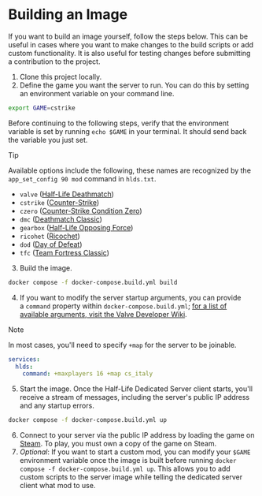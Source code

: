 # Building an Image

If you want to build an image yourself, follow the steps below. This can be useful in cases where you want to make changes to the build scripts or add custom functionality. It is also useful for testing changes before submitting a contribution to the project.

1. Clone this project locally.
2. Define the game you want the server to run. You can do this by setting an environment variable on your command line.

```bash
export GAME=cstrike
```

Before continuing to the following steps, verify that the environment variable is set by running `echo $GAME` in your terminal. It should send back the variable you just set.

> [!TIP]
> Available options include the following, these names are recognized by the `app_set_config 90 mod` command in `hlds.txt`.
>
> - `valve` ([Half-Life Deathmatch](https://store.steampowered.com/app/70/HalfLife/))
> - `cstrike` ([Counter-Strike](https://store.steampowered.com/app/10/CounterStrike/))
> - `czero` ([Counter-Strike Condition Zero](https://store.steampowered.com/app/80/CounterStrike_Condition_Zero/))
> - `dmc` ([Deathmatch Classic](https://store.steampowered.com/app/40/Deathmatch_Classic/))
> - `gearbox` ([Half-Life Opposing Force](https://store.steampowered.com/app/50/HalfLife_Opposing_Force/))
> - `ricohet` ([Ricochet](https://store.steampowered.com/app/60/Ricochet/))
> - `dod` ([Day of Defeat](https://store.steampowered.com/app/30/Day_of_Defeat/))
> - `tfc` ([Team Fortress Classic](https://store.steampowered.com/app/20/Team_Fortress_Classic/))

3. Build the image.

```sh
docker compose -f docker-compose.build.yml build
```

4. If you want to modify the server startup arguments, you can provide a `command` property within `docker-compose.build.yml`; [for a list of available arguments, visit the Valve Developer Wiki](https://developer.valvesoftware.com/wiki/Half-Life_Dedicated_Server).

> [!NOTE]  
> In most cases, you'll need to specify `+map` for the server to be joinable.

```yml
services:
  hlds:
    command: +maxplayers 16 +map cs_italy
```

5. Start the image. Once the Half-Life Dedicated Server client starts, you'll receive a stream of messages, including the server's public IP address and any startup errors.

```bash
docker compose -f docker-compose.build.yml up
```

6. Connect to your server via the public IP address by loading the game on [Steam](https://store.steampowered.com/). To play, you must own a copy of the game on Steam.
7. _Optional_: If you want to start a custom mod, you can modify your `$GAME` environment variable once the image is built before running `docker compose -f docker-compose.build.yml up`. This allows you to add custom scripts to the server image while telling the dedicated server client what mod to use.
